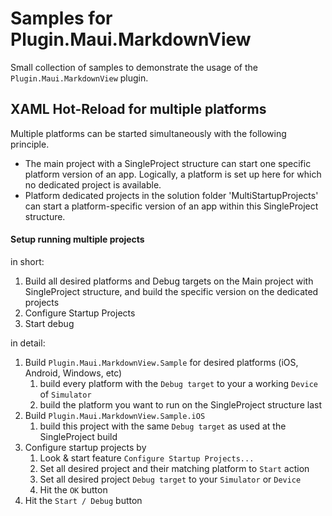 ﻿# Samples for Plugin.Maui.MarkdownView
Small collection of samples to demonstrate the usage of the `Plugin.Maui.MarkdownView` plugin.

## XAML Hot-Reload for multiple platforms

Multiple platforms can be started simultaneously with the following principle. 
- The main project with a SingleProject structure can start one specific platform version of an app. Logically, a platform is set up here for which no dedicated project is available.
- Platform dedicated projects in the solution folder 'MultiStartupProjects' can start a platform-specific version of an app within this SingleProject structure.


#### Setup running multiple projects
in short:
1. Build all desired platforms and Debug targets on the Main project with SingleProject structure, and build the specific version on the dedicated projects
1. Configure Startup Projects
1. Start debug


in detail:

1. Build `Plugin.Maui.MarkdownView.Sample` for desired platforms (iOS, Android, Windows, etc)
    1. build every platform with the `Debug target` to your a working `Device` of `Simulator`
	1. build the platform you want to run on the SingleProject structure last
1. Build `Plugin.Maui.MarkdownView.Sample.iOS`
    1. build this project with the same `Debug target` as used at the SingleProject build
1. Configure startup projects by
    1. Look & start feature `Configure Startup Projects...`
	1. Set all desired project and their matching platform to `Start` action
	1. Set all desired project `Debug target` to your `Simulator` or `Device`
	1. Hit the `OK` button
1. Hit the `Start / Debug` button
